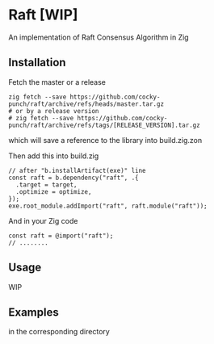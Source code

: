 # Raft [WIP]

An implementation of Raft Consensus Algorithm in Zig


## Installation

Fetch the master or a release

```
zig fetch --save https://github.com/cocky-punch/raft/archive/refs/heads/master.tar.gz
# or by a release version
# zig fetch --save https://github.com/cocky-punch/raft/archive/refs/tags/[RELEASE_VERSION].tar.gz
```
which will save a reference to the library into build.zig.zon

Then add this into build.zig

```
// after "b.installArtifact(exe)" line
const raft = b.dependency("raft", .{
  .target = target,
  .optimize = optimize,
});
exe.root_module.addImport("raft", raft.module("raft"));
```


And in your Zig code

```
const raft = @import("raft");
// ........
```

## Usage
WIP


## Examples
in the corresponding directory
